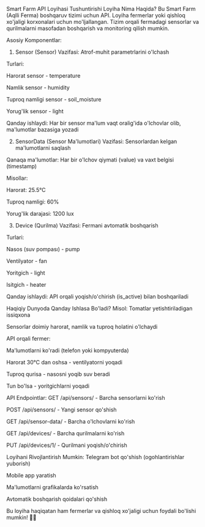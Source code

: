 Smart Farm API Loyihasi Tushuntirishi
Loyiha Nima Haqida?
Bu Smart Farm (Aqlli Ferma) boshqaruv tizimi uchun API. Loyiha fermerlar yoki qishloq xo'jaligi korxonalari uchun mo'ljallangan. Tizim orqali fermadagi sensorlar va qurilmalarni masofadan boshqarish va monitoring qilish mumkin.

Asosiy Komponentlar:
1. Sensor (Sensor)
Vazifasi: Atrof-muhit parametrlarini o'lchash

Turlari:

Harorat sensor - temperature

Namlik sensor - humidity

Tuproq namligi sensor - soil_moisture

Yorug'lik sensor - light

Qanday ishlaydi: Har bir sensor ma'lum vaqt oralig'ida o'lchovlar olib, ma'lumotlar bazasiga yozadi

2. SensorData (Sensor Ma'lumotlari)
Vazifasi: Sensorlardan kelgan ma'lumotlarni saqlash

Qanaqa ma'lumotlar: Har bir o'lchov qiymati (value) va vaxt belgisi (timestamp)

Misollar:

Harorat: 25.5°C

Tuproq namligi: 60%

Yorug'lik darajasi: 1200 lux

3. Device (Qurilma)
Vazifasi: Fermani avtomatik boshqarish

Turlari:

Nasos (suv pompası) - pump

Ventilyator - fan

Yoritgich - light

Isitgich - heater

Qanday ishlaydi: API orqali yoqish/o'chirish (is_active) bilan boshqariladi

Haqiqiy Dunyoda Qanday Ishlasa Bo'ladi?
Misol: Tomatlar yetishtiriladigan issiqxona

Sensorlar doimiy harorat, namlik va tuproq holatini o'lchaydi

API orqali fermer:

Ma'lumotlarni ko'radi (telefon yoki kompyuterda)

Harorat 30°C dan oshsa - ventilyatorni yoqadi

Tuproq qurisa - nasosni yoqib suv beradi

Tun bo'lsa - yoritgichlarni yoqadi

API Endpointlar:
GET /api/sensors/ - Barcha sensorlarni ko'rish

POST /api/sensors/ - Yangi sensor qo'shish

GET /api/sensor-data/ - Barcha o'lchovlarni ko'rish

GET /api/devices/ - Barcha qurilmalarni ko'rish

PUT /api/devices/1/ - Qurilmani yoqish/o'chirish

Loyihani Rivojlantirish Mumkin:
Telegram bot qo'shish (ogohlantirishlar yuborish)

Mobile app yaratish

Ma'lumotlarni grafikalarda ko'rsatish

Avtomatik boshqarish qoidalari qo'shish

Bu loyiha haqiqatan ham fermerlar va qishloq xo'jaligi uchun foydali bo'lishi mumkin! 🌱🚜
